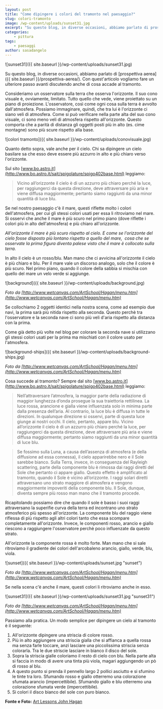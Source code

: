 ```yaml
---
layout: post
title: "Come dipingere i colori del tramonto nel paesaggio?"
slug: colori-tramonto
image: /wp-content/uploads/sunset31.jpg
excerpt: "Su questo blog, in diverse occasioni, abbiamo parlato di prospettiva aerea. Con quest&#039;articolo vogliamo fare un ulteriore passo avanti discutendo anche di"
categories:
    - pittura
tags:
    - paesaggi
author: sasadangelo
---
```


![sunset31]({{ site.baseurl }}/wp-content/uploads/sunset31.jpg)

Su questo blog, in diverse occasioni, abbiamo parlato di [prospettiva aerea]({{ site.baseurl }}/prospettiva-aerea/). Con quest'articolo vogliamo fare un ulteriore passo avanti discutendo anche di cosa accade al tramonto.

Consideriamo un osservatore sulla terra che osserva l'orizzonte. Il suo cono visuale è, ovviamente, limitato. Tutto quello che vede, viene proiettato su un piano di proiezione. L'osservatore, così come ogni cosa sulla terra è avvolto dall'atmosfera. Possiamo immaginare, quindi, che tra lui è l'orizzonte ci siano veli di atmosfera. Come si può verificare nella parte alta del suo cono visuale, ci sono meno veli di atmosfera rispetto all'orizzonte. Questo comporta che a parità di distanza gli oggetti posti più in alto (es. cime montagne) sono più scure rispetto alla base.

![colori tramonto]({{ site.baseurl }}/wp-content/uploads/conovisuale.jpg)

Quanto detto sopra, vale anche per il cielo. Chi sa dipingere un cielo basilare sa che esso deve essere più azzurro in alto e più chiaro verso l'orizzonte.

Sul sito [www.bo.astro.it](http://www.bo.astro.it/sait/spigolature/spigo402base.html) leggiamo:

> Vicino all’orizzonte il cielo è di un azzurro più chiaro perché la luce, per raggiungerci da questa direzione, deve attraversare più aria e viene diffusa maggiormente; pertanto siamo raggiunti da una minor quantità di luce blu.

Se nel nostro paesaggio c'è il mare, questi riflette molto i colori dell'atmosfera, per cui gli stessi colori usati per essa li ritroviamo nel mare. Si osservi che anche il mare è più scuro nel primo piano (dove riflette i colori più in alto dell'atmosfera) e più chiaro all'orizzonte.

_All'orizzonte il mare è più scuro rispetto al cielo. E come se l'orizzonte del cielo fosse disposto più lontano rispetto a quello del mare,  cosa che se osservate la prima figura diventa palese visto che il mare è collocato sulla terra._

In alto il cielo è un rosso/blu. Man mano che ci avvicina all'orizzonte il cielo è più chiaro e blu. Per il mare vale un discorso analogo, solo che il colore è più scuro. Nel primo piano, quando il colore della sabbia si mischia con quello del mare un velo verde si aggiunge.

![background]({{ site.baseurl }}/wp-content/uploads/background.jpg)

_Foto da [http://www.wetcanvas.com/ArtSchool/Hagan/menu.htm](http://www.wetcanvas.com/ArtSchool/Hagan/menu.htm)_

Se collochiamo 2 oggetti identici nella nostra scena, come ad esempio due navi, la prima sarà più nitida rispetto alla seconda. Questo perchè tra l'osservatore e la seconda nave ci sono più veli d'aria rispetto alla distanza con la prima.

Come già detto più volte nel blog per colorare la seconda nave si utilizzano gli stessi colori usati per la prima ma mischiati con il colore usato per l'atmosfera.

![background-ships]({{ site.baseurl }}/wp-content/uploads/background-ships.jpg)

_Foto da [http://www.wetcanvas.com/ArtSchool/Hagan/menu.htm](http://www.wetcanvas.com/ArtSchool/Hagan/menu.htm)_

Cosa succede al tramonto? Sempre dal sito [www.bo.astro.it](http://www.bo.astro.it/sait/spigolature/spigo402base.html) leggiamo:

> Nell’attraversare l’atmosfera, la maggior parte della radiazione di maggior lunghezza d’onda prosegue la sua traiettoria rettilinea. La luce rossa, arancione e gialla viene influenzata solo in minima parte dalla presenza dell’aria. Al contrario, la luce blu è diffusa in tutte le direzioni. In qualunque direzione si osservi, parte di questa luce giunge ai nostri occhi. Il cielo, pertanto, appare blu. Vicino all’orizzonte il cielo è di un azzurro più chiaro perché la luce, per raggiungerci da questa direzione, deve attraversare più aria e viene diffusa maggiormente; pertanto siamo raggiunti da una minor quantità di luce blu.

> Se fossimo sulla Luna, a causa dell’assenza di atmosfera (e della diffusione ad essa connessa), il cielo apparirebbe nero e il Sole sarebbe bianco. Sulla Terra, invece, in conseguenza del Rayleigh scattering, parte della componente blu è rimossa dai raggi diretti del Sole che pertanto ci appare giallo. Questo effetto è amplificato al tramonto, quando il Sole è vicino all’orizzonte. I raggi solari diretti attraversano uno strato maggiore di atmosfera e vengono maggiormente impoveriti della componente blu. Il Sole, dunque, diventa sempre più rosso man mano che il tramonto procede.

Ricapitolando possiamo dire che quando il sole è basso i suoi raggi attraversano la superifie curva della terra ed incontrano uno strato atmosferico più spesso all'orizzonte. La componente blu del raggio viene riflessa di più rispetto agli altri colori tanto che essa scompare completamente all'orizzonte. Invece, le componenti rosso, arancio e giallo riescono a raggiungere l'osservatore perchè poco influenzate da questo strato.

All'orizzonte la componente rossa è molto forte. Man mano che si sale ritroviamo il gradiente dei colori dell'arcobaleno arancio, giallo, verde, blu, viola.

![sunset]({{ site.baseurl }}/wp-content/uploads/sunset.jpg "sunset")

_Foto da [http://www.wetcanvas.com/ArtSchool/Hagan/menu.htm](http://www.wetcanvas.com/ArtSchool/Hagan/menu.htm)_

Se nella scena c'è anche il mare, questi colori li ritroviamo anche in esso.

![sunset31]({{ site.baseurl }}/wp-content/uploads/sunset31.jpg "sunset31")

_Foto da [http://www.wetcanvas.com/ArtSchool/Hagan/menu.htm](http://www.wetcanvas.com/ArtSchool/Hagan/menu.htm)_

Passiamo alla pratica. Un modo semplice per dipingere un cielo al tramonto è il seguente:

1. All'orizzonte dipingere una striscia di colore rosso.
2. Più in alto aggiungere una striscia gialla che si affianca a quella rossa ma senza farle toccare, anzi lasciare una piccolissima striscia senza colorarla. Tra le due striscie lasciare in bianco il disco del sole.
3. Sopra la striscia gialle coloriamo il resto di cielo con blu. Nella parte alta si faccia in modo di avere una tinta più viola, magari aggiungendo un pò di rosso al blu.
4. A questo punto si prenda il pennello largo 2 pollici asciutto e si sfumino le tinte tra loro. Sfumando rosso e giallo otterremo una colorazione sfumata arancio (impercettibile). Sfumando giallo e blu otterremo una colorazione sfumata verde (impercettibile).
5. Si colori il disco bianco del sole con puro bianco.

**Fonte e Foto:** [Art Lessons John Hagan](http://www.cleangreengems.com/cowdisley/lessons/mainmenu.htm)
